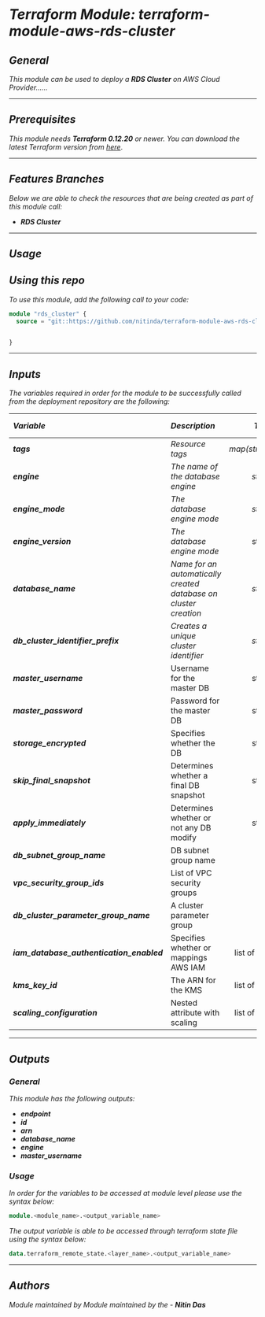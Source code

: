 # _Terraform Module: terraform-module-aws-rds-cluster_


## _General_

_This module can be used to deploy a_ _**RDS Cluster** on AWS Cloud Provider......_


---

## _Prerequisites_

_This module needs **Terraform 0.12.20** or newer._
_You can download the latest Terraform version from_ [_here_](https://www.terraform.io/downloads.html).



---

## _Features Branches_

_Below we are able to check the resources that are being created as part of this module call:_

- _**RDS Cluster**_


---

## _Usage_

## _Using this repo_

_To use this module, add the following call to your code:_

```tf
module "rds_cluster" {
  source = "git::https://github.com/nitinda/terraform-module-aws-rds-cluster.git?ref=terraform-12/master"


}
```


---

## _Inputs_

_The variables required in order for the module to be successfully called from the deployment repository are the following:_

|**_Variable_** | **_Description_** | **_Type_** | **_Argument Status_** |
|:----|:----|-----:|:---:|
| **_tags_** | _Resource tags_ | _map(string)_ | **_Required_** |
| **_engine_** | _The name of the database engine_ | _string_ | **_Required_** |
| **_engine\_mode_** | _The database engine mode_ | _string_ | **_Required_** |
| **_engine\_version_** | _The database engine mode_ | string | **_Required_** |
| **_database\_name_** | _Name for an automatically created database on cluster creation_ | _string_ | **_Required_** |
| **_db\_cluster\_identifier\_prefix_** | _Creates a unique cluster identifier_ | _string_ | **_Required_** |
| **_master\_username_** | Username for the master DB | string | **_Required_** |
| **_master\_password_** | Password for the master DB | string | **_Required_** |
| **_storage\_encrypted_** | Specifies whether the DB | string | **_Required_** |
| **_skip\_final\_snapshot_** | Determines whether a final DB snapshot | string | **_Required_** |
| **_apply\_immediately_** | Determines whether or not any DB modify | string | **_Required_** |
| **_db\_subnet\_group\_name_** | DB subnet group name | list | **_Required_** |
| **_vpc\_security\_group\_ids_** | List of VPC security groups | map | **_Required_** |
| **_db\_cluster\_parameter\_group\_name_** | A cluster parameter group | list | **_Required_** |
| **_iam\_database\_authentication\_enabled_** | Specifies whether or mappings AWS IAM | list of map | **_Required_** |
| **_kms\_key\_id_** | The ARN for the KMS | list of map | **_Required_** |
| **_scaling\_configuration_** | Nested attribute with scaling | list of map | **_Optional_** |


---


## _Outputs_

### _General_

_This module has the following outputs:_

* **_endpoint_**
* **_id_**
* **_arn_**
* **_database\_name_**
* **_engine_**
* **_master\_username_**


### _Usage_

_In order for the variables to be accessed at module level please use the syntax below:_

```tf
module.<module_name>.<output_variable_name>
```


_The output variable is able to be accessed through terraform state file using the syntax below:_

```tf
data.terraform_remote_state.<layer_name>.<output_variable_name>
```

---



## _Authors_

_Module maintained by Module maintained by the -_ **_Nitin Das_**
